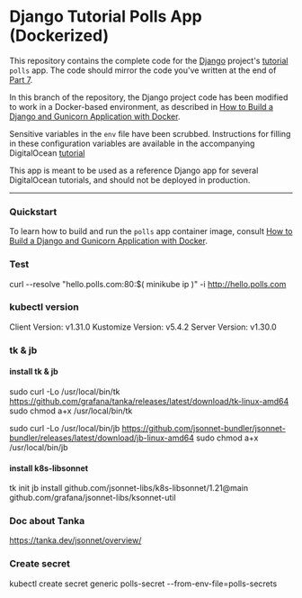 # Django Tutorial Polls App (Dockerized)

This repository contains the complete code for the [Django](https://www.djangoproject.com/) project's [tutorial](https://docs.djangoproject.com/en/2.1/intro/tutorial01/) `polls` app. The code should mirror the code you've written at the end of [Part 7](https://docs.djangoproject.com/en/2.1/intro/tutorial07/). 

In this branch of the repository, the Django project code has been modified to work in a Docker-based environment, as described in [How to Build a Django and Gunicorn Application with Docker](https://www.digitalocean.com/community/tutorials/how-to-build-a-django-and-gunicorn-application-with-docker).

Sensitive variables in the `env` file have been scrubbed. Instructions for filling in these configuration variables are available in the accompanying DigitalOcean [tutorial](https://www.digitalocean.com/community/tutorials/how-to-build-a-django-and-gunicorn-application-with-docker)

This app is meant to be used as a reference Django app for several DigitalOcean tutorials, and should not be deployed in production.

----

### Quickstart

To learn how to build and run the `polls` app container image, consult [How to Build a Django and Gunicorn Application with Docker](https://www.digitalocean.com/community/tutorials/how-to-build-a-django-and-gunicorn-application-with-docker).


### Test
 curl --resolve "hello.polls.com:80:$( minikube ip )" -i http://hello.polls.com

### kubectl version

Client Version: v1.31.0
Kustomize Version: v5.4.2
Server Version: v1.30.0


### tk & jb 

#### install tk & jb
sudo curl -Lo /usr/local/bin/tk https://github.com/grafana/tanka/releases/latest/download/tk-linux-amd64
sudo chmod a+x /usr/local/bin/tk

sudo curl -Lo /usr/local/bin/jb https://github.com/jsonnet-bundler/jsonnet-bundler/releases/latest/download/jb-linux-amd64
sudo chmod a+x /usr/local/bin/jb

#### install k8s-libsonnet
tk init
jb install github.com/jsonnet-libs/k8s-libsonnet/1.21@main github.com/grafana/jsonnet-libs/ksonnet-util


### Doc about Tanka
https://tanka.dev/jsonnet/overview/


### Create secret
kubectl create secret generic polls-secret --from-env-file=polls-secrets

